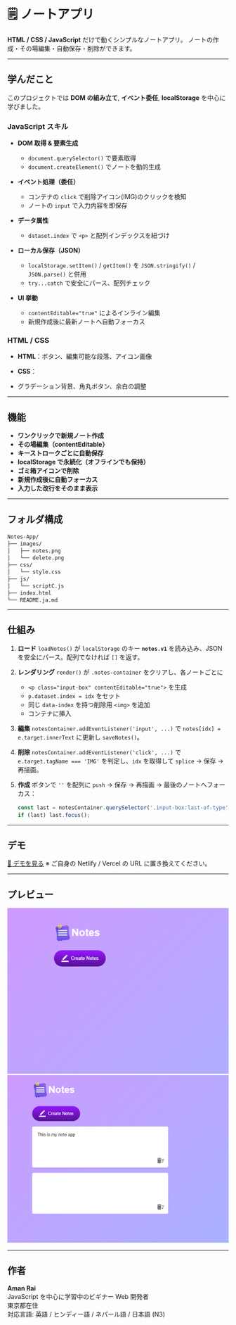 # 🗒️ ノートアプリ

**HTML / CSS / JavaScript** だけで動くシンプルなノートアプリ。
ノートの作成・その場編集・自動保存・削除ができます。

---

## 学んだこと

このプロジェクトでは **DOM の組み立て**, **イベント委任**, **localStorage** を中心に学びました。

### JavaScript スキル

* **DOM 取得 & 要素生成**

  * `document.querySelector()` で要素取得
  * `document.createElement()` でノートを動的生成
* **イベント処理（委任）**

  * コンテナの `click` で削除アイコン(IMG)のクリックを検知
  * ノートの `input` で入力内容を即保存
* **データ属性**

  * `dataset.index` で `<p>` と配列インデックスを紐づけ
* **ローカル保存（JSON）**

  * `localStorage.setItem()` / `getItem()` を `JSON.stringify()` / `JSON.parse()` と併用
  * `try...catch` で安全にパース、配列チェック
* **UI 挙動**

  * `contentEditable="true"` によるインライン編集
  * 新規作成後に最新ノートへ自動フォーカス

### HTML / CSS

* **HTML**：ボタン、編集可能な段落、アイコン画像
* **CSS**：

* グラデーション背景、角丸ボタン、余白の調整

---

## 機能

* **ワンクリックで新規ノート作成**
* **その場編集（contentEditable）**
* **キーストロークごとに自動保存**
* **localStorage で永続化（オフラインでも保持）**
* **ゴミ箱アイコンで削除**
* **新規作成後に自動フォーカス**
* **入力した改行をそのまま表示**

---

## フォルダ構成

```
Notes-App/
├── images/
│   ├── notes.png
│   └── delete.png
├── css/
│   └── style.css
├── js/
│   └── scriptC.js
├── index.html
└── README.ja.md
```

---

## 仕組み

1. **ロード**
   `loadNotes()` が `localStorage` のキー **`notes.v1`** を読み込み、JSON を安全にパース。配列でなければ `[]` を返す。

2. **レンダリング**
   `render()` が `.notes-container` をクリアし、各ノートごとに

   * `<p class="input-box" contentEditable="true">` を生成
   * `p.dataset.index = idx` をセット
   * 同じ `data-index` を持つ削除用 `<img>` を追加
   * コンテナに挿入

3. **編集**
   `notesContainer.addEventListener('input', ...)` で `notes[idx] = e.target.innerText` に更新し `saveNotes()`。

4. **削除**
   `notesContainer.addEventListener('click', ...)` で `e.target.tagName === 'IMG'` を判定し、`idx` を取得して `splice` → 保存 → 再描画。

5. **作成**
   ボタンで `''` を配列に `push` → 保存 → 再描画 → 最後のノートへフォーカス：

   ```js
   const last = notesContainer.querySelector('.input-box:last-of-type');
   if (last) last.focus();
   ```

---

## デモ

[🔗 デモを見る](https://YOUR-DEPLOYMENT-LINK)
※ ご自身の Netlify / Vercel の URL に置き換えてください。

---

## プレビュー

![アプリのスクリーンショット 1](images/screenshot1.png)
![アプリのスクリーンショット 2](images/screenshot2.png)

---

## 作者

**Aman Rai**  
JavaScript を中心に学習中のビギナー Web 開発者  
東京都在住  
対応言語: 英語 / ヒンディー語 / ネパール語 / 日本語 (N3)
